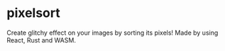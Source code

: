 # pixelsort
Create glitchy effect on your images by sorting its pixels!
Made by using React, Rust and WASM.
